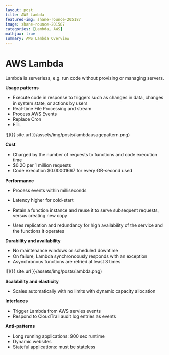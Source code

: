 ```yaml
---
layout: post
title: AWS Lambda
featured-img: shane-rounce-205187
image: shane-rounce-201587
categories: [Lambda, AWS]
mathjax: true
summary: AWS Lambda Overview
---
```


# AWS Lambda

Lambda is serverless, e.g. run code without provising or managing servers.

**Usage patterns**
- Execute code in response to triggers such as changes in data, changes in system state, or actions by users
- Real-time File Processing and stream
- Process AWS Events
- Replace Cron
- ETL

![]({{ site.url }}/assets/img/posts/lambdausagepattern.png)

**Cost**
- Charged by the number of requests to functions and code execution time
- $0.20 per 1 million requests
- Code execution $0.00001667 for every GB-second used

**Performance**
- Process events within milliseconds
- Latency higher for cold-start
- Retain a function instance and reuse it to serve subsequent requests, versus creating new copy

- Uses replication and redundancy for high availability of the service and the functions it operates

**Durability and availability**
- No maintenance windows or scheduled downtime
- On failure, Lambda synchronoously responds with an exception
- Asynchronous functions are retried at least 3 times

![]({{ site.url }}/assets/img/posts/lambda.png)

**Scalability and elasticity**
- Scales automatically with no limits with dynamic capacity allocation

**Interfaces**
- Trigger Lambda from AWS servies events
- Respond to CloudTrail audit log entries as events

**Anti-patterns**
- Long running applications: 900 sec runtime
- Dynamic websites
- Stateful applications: must be stateless
